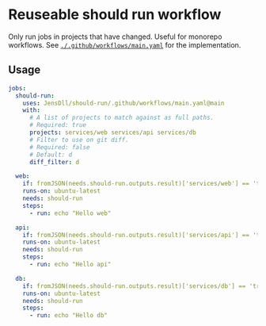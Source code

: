# Reuseable should run workflow

Only run jobs in projects that have changed. Useful for monorepo workflows. See [`./.github/workflows/main.yaml`](./.github/workflows/main.yaml) for the implementation.

## Usage

```yaml
jobs:
  should-run:
    uses: JensDll/should-run/.github/workflows/main.yaml@main
    with:
      # A list of projects to match against as full paths.
      # Required: true
      projects: services/web services/api services/db
      # Filter to use on git diff.
      # Required: false
      # Default: d
      diff_filter: d

  web:
    if: fromJSON(needs.should-run.outputs.result)['services/web'] == 'true'
    runs-on: ubuntu-latest
    needs: should-run
    steps:
      - run: echo "Hello web"

  api:
    if: fromJSON(needs.should-run.outputs.result)['services/api'] == 'true'
    runs-on: ubuntu-latest
    needs: should-run
    steps:
      - run: echo "Hello api"

  db:
    if: fromJSON(needs.should-run.outputs.result)['services/db'] == 'true'
    runs-on: ubuntu-latest
    needs: should-run
    steps:
      - run: echo "Hello db"
```

